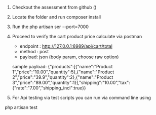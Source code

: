 1. Checkout the assessment from github ()
2. Locate the folder and run composer install
3. Run the php artisan ser --port=7000
4. Proceed to verify the cart product price calculate via postman
   - endpoint : http://127.0.0.1:8989/api/cart/total
   - method : post
   - payload: json (body param, choose raw option)
    
    sample payload:
    {"products":[{"name":"Product 1","price":"10.00","quantity":5},{"name":"Product 2","price":"39.9","quantity":2},{"name":"Product 3","price":"89.00","quantity":1}],"shipping":"10.00","tax":{"rate":"7.00","shipping_incl":true}}

5. For Api testing via test scripts you can run via command line using 

php artisan test
